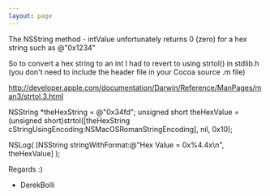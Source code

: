 ```yaml
---
layout: page
---
```





The NSString method - intValue unfortunately returns 0 (zero) for a hex string such as @"0x1234"

So to convert a hex string to an int I had to revert to using strtol() in stdlib.h (you don't need to include the header file in your Cocoa source .m file)

http://developer.apple.com/documentation/Darwin/Reference/ManPages/man3/strtol.3.html

    

NSString			*theHexString = @"0x34fd";
unsigned short	theHexValue = (unsigned short)strtol([theHexString cStringUsingEncoding:NSMacOSRomanStringEncoding], nil, 0x10);

NSLog( [NSString stringWithFormat:@"Hex Value = 0x%4.4x\n", theHexValue] );



Regards :)

- DerekBolli

